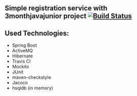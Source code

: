 Simple registration service with 3monthjavajunior project [![Build Status](https://travis-ci.org/vaano94/reg.svg?branch=master)](https://travis-ci.org/vaano94/reg)
---------
Used Technologies:
---------
* Spring Boot
* ActiveMQ
* Hibernate
* Travis CI
* Mockito
* JUnit
* maven-checkstyle
* Jacoco
* hsqldb (in memory)
